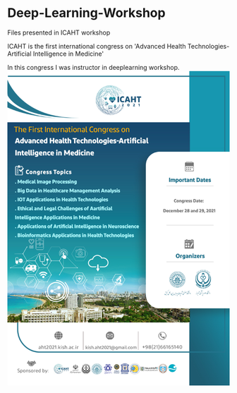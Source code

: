 # Deep-Learning-Workshop
 Files presented in ICAHT workshop

ICAHT is the first international congress on
'Advanced Health Technologies-Artificial Intelligence in Medicine'


In this congress I was instructor in deeplearning workshop.
![alt text](slides/poster.jpg)